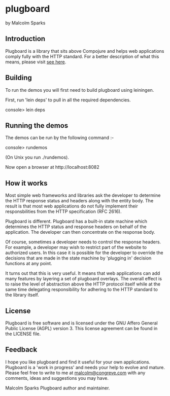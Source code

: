 # plugboard
by Malcolm Sparks

## Introduction

Plugboard is a library that sits above Compojure and helps web applications comply fully with the HTTP standard. For a better description of what this means, please visit [see here](http://webmachine.basho.com/diagram.html).

## Building

To run the demos you will first need to build plugboard using leiningen.

First, run 'lein deps' to pull in all the required dependencies.

console> lein deps

## Running the demos

The demos can be run by the following command :-

console> rundemos

(On Unix you run ./rundemos).

Now open a browser at http://localhost:8082

## How it works

Most simple web frameworks and libraries ask the developer to determine the HTTP response status and headers along with the entity body. The result is that most web applications do not fully implement their responsbilities from the HTTP specification (RFC 2616).

Plugboard is different. Plugboard has a built-in state machine which determines the HTTP status and response headers on behalf of the application. The developer can then concentrate on the response body.

Of course, sometimes a developer needs to control the response headers. For example, a developer may wish to restrict part of the website to authorized users. In this case it is possible for the developer to override the decisions that are made in the state machine by 'plugging in' decision functions at any point.

It turns out that this is very useful. It means that web applications can add many features by layering a set of plugboard overlays. The overall effect is to raise the level of abstraction above the HTTP protocol itself while at the same time delegating responsibility for adhering to the HTTP standard to the library itself.

## License

Plugboard is free software and is licensed under the GNU Affero General Public License (AGPL) version 3. This license agreement can be found in the LICENSE file.

## Feedback

I hope you like plugboard and find it useful for your own applications. Plugboard is a 'work in progress' and needs your help to evolve and mature. Please feel free to write to me at malcolm@congreve.com with any comments, ideas and suggestions you may have.

Malcolm Sparks
Plugboard author and maintainer.
